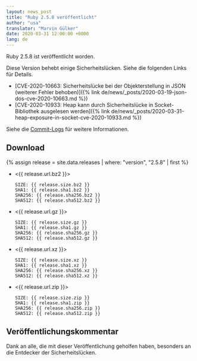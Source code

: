 ```yaml
---
layout: news_post
title: "Ruby 2.5.8 veröffentlicht"
author: "usa"
translator: "Marvin Gülker"
date: 2020-03-31 12:00:00 +0000
lang: de
---
```


Ruby 2.5.8 ist veröffentlicht worden.

Diese Version behebt einige Sicherheitslücken. Siehe die folgenden Links für Details.

* [CVE-2020-10663: Sicherheitslücke bei der Objekterstellung in JSON (weiterer Fehler behoben)]({% link de/news/_posts/2020-03-19-json-dos-cve-2020-10663.md %})
* [CVE-2020-10933: Heap kann durch Sicherheitslücke in Socket-Bibliothek ausgelesen werden]({% link de/news/_posts/2020-03-31-heap-exposure-in-socket-cve-2020-10933.md %})

Siehe die [Commit-Logs](https://github.com/ruby/ruby/compare/v2_5_7...v2_5_8) für weitere Informationen.

## Download

{% assign release = site.data.releases | where: "version", "2.5.8" | first %}

* <{{ release.url.bz2 }}>

      SIZE: {{ release.size.bz2 }}
      SHA1: {{ release.sha1.bz2 }}
      SHA256: {{ release.sha256.bz2 }}
      SHA512: {{ release.sha512.bz2 }}

* <{{ release.url.gz }}>

      SIZE: {{ release.size.gz }}
      SHA1: {{ release.sha1.gz }}
      SHA256: {{ release.sha256.gz }}
      SHA512: {{ release.sha512.gz }}

* <{{ release.url.xz }}>

      SIZE: {{ release.size.xz }}
      SHA1: {{ release.sha1.xz }}
      SHA256: {{ release.sha256.xz }}
      SHA512: {{ release.sha512.xz }}

* <{{ release.url.zip }}>

      SIZE: {{ release.size.zip }}
      SHA1: {{ release.sha1.zip }}
      SHA256: {{ release.sha256.zip }}
      SHA512: {{ release.sha512.zip }}

## Veröffentlichungskommentar

Dank an alle, die mit dieser Veröffentlichung geholfen haben, besonders an die Entdecker der Sicherheitslücken.

